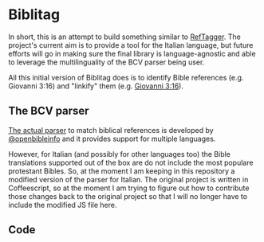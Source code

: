 # Biblitag

In short, this is an attempt to build something similar to [RefTagger](http://reftagger.com/).
The project's current aim is to provide a tool for the Italian language, but future efforts will go in making sure the final library is language-agnostic and able to leverage the multilinguality of the BCV parser being user.

All this initial version of Biblitag does is to identify Bible references (e.g. Giovanni 3:16) and "linkify" them (e.g. [Giovanni 3:16](https://www.biblegateway.com/passage/?search=John.3.16&version=NR2006)).

## The BCV parser

[The actual parser](https://github.com/openbibleinfo/Bible-Passage-Reference-Parser) to match biblical references is developed by [@openbibleinfo](https://github.com/openbibleinfo) and it provides support for multiple languages.

However, for Italian (and possibly for other languages too) the Bible translations supported out of the box are do not include the most populare protestant Bibles. 
So, at the moment I am keeping in this repository a modified version of the parser for Italian. The original project is written in Coffeescript, so at the moment I am trying to figure out how to contribute those changes back to the original project so that I will no longer have to include the modified JS file here.

## Code

